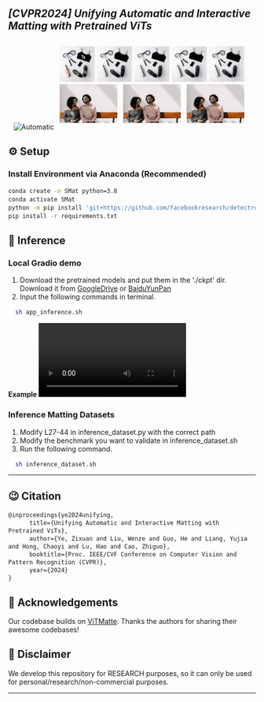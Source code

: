 
## ___***[CVPR2024] Unifying Automatic and Interactive Matting with Pretrained ViTs***___

<p align="center"><img src="assets/auto.gif" width="300" title="Automatic"/><img src="assets/inter.gif" width="400" title="Interactive"/></p>

## ⚙️ Setup

### Install Environment via Anaconda (Recommended)
```bash
conda create -n SMat python=3.8
conda activate SMat
python -m pip install 'git+https://github.com/facebookresearch/detectron2.git'
pip install -r requirements.txt
```





## 💫 Inference 
### Local Gradio demo

1. Download the pretrained models and put them in the './ckpt' dir.
Download it from [GoogleDrive](https://drive.google.com/file/d/1vI1ujNqQKaJ2KJ5d10mUcPftHckATpoQ/view?usp=drive_link) or [BaiduYunPan](https://pan.baidu.com/s/19KqvDztD5manMvk3j_q13A?pwd=0apd)
2. Input the following commands in terminal.
```bash
  sh app_inference.sh
```

**Example**
<video src="https://github.com/zixuan-ye/SmartMatting/assets/54745326/b9966a7b-00b1-45ed-90a7-f8a295ff4644">How to use SMat</video>

### Inference Matting Datasets

1. Modify L27-44 in inference_dataset.py with the correct path
2. Modify the benchmark you want to validate in inference_dataset.sh
3. Run the following command.
```bash
  sh inference_dataset.sh
```


---
## 😉 Citation
```
@inproceedings{ye2024unifying,
      title={Unifying Automatic and Interactive Matting with Pretrained ViTs}, 
      author={Ye, Zixuan and Liu, Wenze and Guo, He and Liang, Yujia and Hong, Chaoyi and Lu, Hao and Cao, Zhiguo},
      booktitle={Proc. IEEE/CVF Conference on Computer Vision and Pattern Recognition (CVPR)},
      year={2024}
}
```


## 🤗 Acknowledgements
Our codebase builds on [ViTMatte](https://github.com/hustvl/ViTMatte). 
Thanks the authors for sharing their awesome codebases! 


## 📢 Disclaimer
We develop this repository for RESEARCH purposes, so it can only be used for personal/research/non-commercial purposes.
****